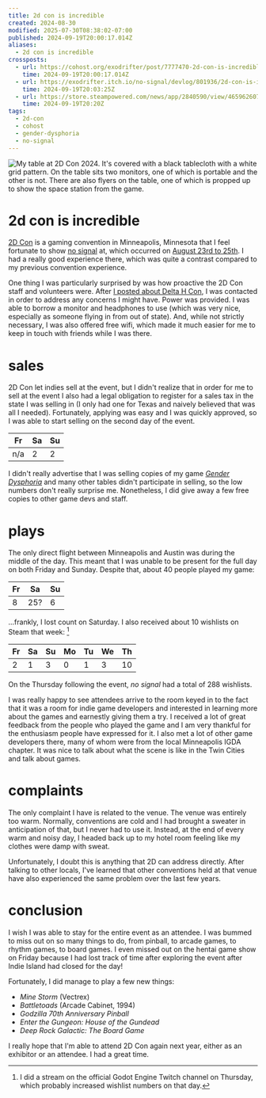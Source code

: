 ```yaml
---
title: 2d con is incredible
created: 2024-08-30
modified: 2025-07-30T08:38:02-07:00
published: 2024-09-19T20:00:17.014Z
aliases:
  - 2d con is incredible
crossposts:
  - url: https://cohost.org/exodrifter/post/7777470-2d-con-is-incredible
    time: 2024-09-19T20:00:17.014Z
  - url: https://exodrifter.itch.io/no-signal/devlog/801936/2d-con-is-incredible
    time: 2024-09-19T20:03:25Z
  - url: https://store.steampowered.com/news/app/2840590/view/4659626075682891816
    time: 2024-09-19T20:20Z
tags:
  - 2d-con
  - cohost
  - gender-dysphoria
  - no-signal
---
```


![My table at 2D Con 2024. It's covered with a black tablecloth with a white grid pattern. On the table sits two monitors, one of which is portable and the other is not. There are also flyers on the table, one of which is propped up to show the space station from the game.](20240919200017-table.jpg)

# 2d con is incredible

[2D Con](../notes/2d-con.md) is a gaming convention in Minneapolis, Minnesota that I feel fortunate to show [no signal](../press-kits/no-signal/index.md) at, which occurred on [August 23rd to 25th](20240616051537.md). I had a really good experience there, which was quite a contrast compared to my previous convention experience.

One thing I was particularly surprised by was how proactive the 2D Con staff and volunteers were. After [I posted about Delta H Con](20240716080346.md), I was contacted in order to address any concerns I might have. Power was provided. I was able to borrow a monitor and headphones to use (which was very nice, especially as someone flying in from out of state). And, while not strictly necessary, I was also offered free wifi, which made it much easier for me to keep in touch with friends while I was there.

# sales

2D Con let indies sell at the event, but I didn't realize that in order for me to sell at the event I also had a legal obligation to register for a sales tax in the state I was selling in (I only had one for Texas and naively believed that was all I needed). Fortunately, applying was easy and I was quickly approved, so I was able to start selling on the second day of the event.

| Fr | Sa | Su |
|----|----|----|
| n/a|  2 |  2 |

I didn't really advertise that I was selling copies of my game _[Gender Dysphoria](../press-kits/gender-dysphoria/index.md)_ and many other tables didn't participate in selling, so the low numbers don't really surprise me. Nonetheless, I did give away a few free copies to other game devs and staff.

# plays

The only direct flight between Minneapolis and Austin was during the middle of the day. This meant that I was unable to be present for the full day on both Friday and Sunday. Despite that, about 40 people played my game:

| Fr | Sa | Su |
|----|----|----|
|  8 | 25?|  6 |

...frankly, I lost count on Saturday. I also received about 10 wishlists on Steam that week: [^1]

| Fr | Sa | Su | Mo | Tu | We | Th |
|----|----|----|----|----|----|----|
|  2 |  1 |  3 |  0 |  1 |  3 | 10 |

On the Thursday following the event, _no signal_ had a total of 288 wishlists.

I was really happy to see attendees arrive to the room keyed in to the fact that it was a room for indie game developers and interested in learning more about the games and earnestly giving them a try. I received a lot of great feedback from the people who played the game and I am very thankful for the enthusiasm people have expressed for it. I also met a lot of other game developers there, many of whom were from the local Minneapolis IGDA chapter. It was nice to talk about what the scene is like in the Twin Cities and talk about games.

# complaints

The only complaint I have is related to the venue. The venue was entirely too warm. Normally, conventions are cold and I had brought a sweater in anticipation of that, but I never had to use it. Instead, at the end of every warm and noisy day, I headed back up to my hotel room feeling like my clothes were damp with sweat.

Unfortunately, I doubt this is anything that 2D can address directly. After talking to other locals, I've learned that other conventions held at that venue have also experienced the same problem over the last few years.

# conclusion

I wish I was able to stay for the entire event as an attendee. I was bummed to miss out on so many things to do, from pinball, to arcade games, to rhythm games, to board games. I even missed out on the hentai game show on Friday because I had lost track of time after exploring the event after Indie Island had closed for the day!

Fortunately, I did manage to play a few new things:
- _Mine Storm_ (Vectrex)
- _Battletoads_ (Arcade Cabinet, 1994)
- _Godzilla 70th Anniversary Pinball_
- _Enter the Gungeon: House of the Gundead_
- _Deep Rock Galactic: The Board Game_

I really hope that I'm able to attend 2D Con again next year, either as an exhibitor or an attendee. I had a great time.

[^1]: I did a stream on the official Godot Engine Twitch channel on Thursday, which probably increased wishlist numbers on that day.
